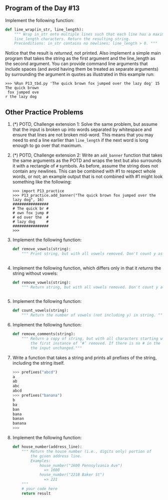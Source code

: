 

## Program of the Day #13

Implement the following function:

```python
def line_wrap(in_str, line_length):
    """ Wrap in_str onto multiple lines such that each line has a maximum of
    line_length characters. Return the resulting string.
    Preconditions: in_str contains no newlines; line_length > 0. """
```

Notice that the result is *returned*, not printed. Also implement a simple main program that takes the string as the first argument and the line_length as the second argument. You can provide command line arguments that include spaces (and avoid having them be treated as separate arguments) by surrounding the argument in quotes as illustrated in this example run:

```
>>> %Run P13_tbd.py 'The quick brown fox jumped over the lazy dog' 15
The quick brown
 fox jumped ove
r the lazy dog
```

## Other Practice Problems

1. (*) POTD, Challenge extension 1: Solve the same problem, but assume that the input is broken up into words separated by whitespace and ensure that lines are not broken mid-word. This means that you may need to end a line earlier than `line_length` if the next word is long enough to go over that maximum.

2. (*) POTD, Challenge extension 2: Write an `add_banner` function that takes the same arguments as the POTD and wraps the text but also surrounds it with a rectangle of `#` symbols. As before, assume the string does not contain any newlines. This can be combined with #1 to respect whole words, or not; an example output that is not combined with #1 might look something like the following:

   ```
   >>> import P13_practice
   >>> P13_practice.add_banner("The quick brown fox jumped over the lazy dog", 16)
   ################
   # The quick br #
   # own fox jump #
   # ed over the  #
   # lazy dog     #
   ################
   >>>

3. Implement the following function:

   ```python
   def remove_vowels(string):
       """ Print string, but with all vowels removed. Don't count y as a vowel. """
       
   ```

4. Implement the following function, which differs only in that it *returns* the string without vowels:

   ```python
   def remove_vowels(string):
       """ Return string, but with all vowels removed. Don't count y as a vowel. """
       
   ```

5. Implement the following function:

   ```python
   def count_vowels(string):
       """ Return the number of vowels (not including y) in string. """
   ```

6. Implement the following function:

   ```python
   def remove_comments(string):
       """ Return a copy of string, but with all characters starting with and following
           the first instance of ‘#’ removed. If there is no # in the string, return
           the input unchanged."""
   
   ```

7. Write a function that takes a string and prints all prefixes of the string, including the string itself.

   ```python
   >>> prefixes("abcd")
   a
   ab
   abc
   abcd
   >>> prefixes("banana")
   b
   ba
   ban
   bana
   banan
   banana
   >>>
   ```

8. Implement the following function:

   ```python
   def house_number(address_line):
       """ Return the house number (i.e., digits only) portion of 
           the given address line.
           Examples:
               house_number("1600 Pennsylvania Ave")
                 => 1600
               house_number("221B Baker St")
                 => 221
       """
       # your code here
       return result
   ```